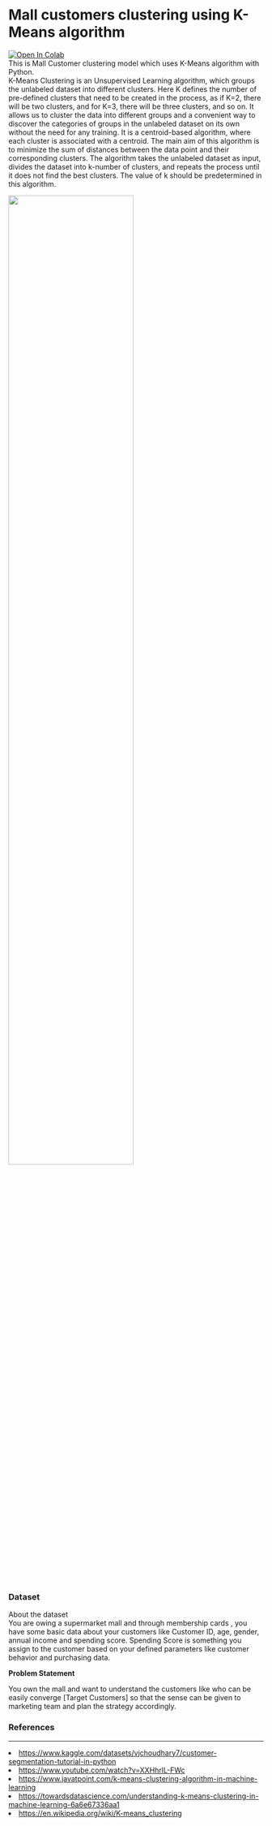 # Mall customers clustering using K-Means algorithm

<a href="https://colab.research.google.com/github/NeonRio/MallCustomersK-MeansClustering/blob/main/Mall_Customers_K_Means_Clustering.ipynb"><img data-canonical-src="https://colab.research.google.com/assets/colab-badge.svg" alt="Open In Colab" src="https://camo.githubusercontent.com/84f0493939e0c4de4e6dbe113251b4bfb5353e57134ffd9fcab6b8714514d4d1/68747470733a2f2f636f6c61622e72657365617263682e676f6f676c652e636f6d2f6173736574732f636f6c61622d62616467652e737667"></a>
<br />
This is Mall Customer clustering model which uses K-Means algorithm with Python.
<br />
K-Means Clustering is an Unsupervised Learning algorithm, which groups the unlabeled dataset into different clusters. Here K defines the number of pre-defined clusters that need to be created in the process, as if K=2, there will be two clusters, and for K=3, there will be three clusters, and so on.
It allows us to cluster the data into different groups and a convenient way to discover the categories of groups in the unlabeled dataset on its own without the need for any training.
It is a centroid-based algorithm, where each cluster is associated with a centroid. The main aim of this algorithm is to minimize the sum of distances between the data point and their corresponding clusters.
The algorithm takes the unlabeled dataset as input, divides the dataset into k-number of clusters, and repeats the process until it does not find the best clusters. The value of k should be predetermined in this algorithm.

<img src="https://static.javatpoint.com/tutorial/machine-learning/images/k-means-clustering-algorithm-in-machine-learning.png" width="70%"/>

### Dataset
<bold>About the dataset</bold>
<br />
You are owing a supermarket mall and through membership cards , you have some basic data about your customers like Customer ID, age, gender, annual income and spending score.
Spending Score is something you assign to the customer based on your defined parameters like customer behavior and purchasing data.

<b>Problem Statement</b>

You own the mall and want to understand the customers like who can be easily converge [Target Customers] so that the sense can be given to marketing team and plan the strategy accordingly. 

### References
<hr>
<li><a href="https://www.kaggle.com/datasets/vjchoudhary7/customer-segmentation-tutorial-in-python">
    https://www.kaggle.com/datasets/vjchoudhary7/customer-segmentation-tutorial-in-python</a>
</li>
<li><a href="https://www.youtube.com/watch?v=XXHhrlL-FWc">
    https://www.youtube.com/watch?v=XXHhrlL-FWc</a>
</li>
<li><a href="https://www.javatpoint.com/k-means-clustering-algorithm-in-machine-learning">
    https://www.javatpoint.com/k-means-clustering-algorithm-in-machine-learning</a>
</li>
<li><a href="https://towardsdatascience.com/understanding-k-means-clustering-in-machine-learning-6a6e67336aa1">
    https://towardsdatascience.com/understanding-k-means-clustering-in-machine-learning-6a6e67336aa1</a>
</li>
<li><a href="https://en.wikipedia.org/wiki/K-means_clustering">
    https://en.wikipedia.org/wiki/K-means_clustering</a>
</li>
